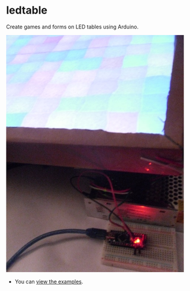 ledtable
========

Create games and forms on LED tables using Arduino.

![](VIEWME.jpg)

- You can [view the examples](examples).